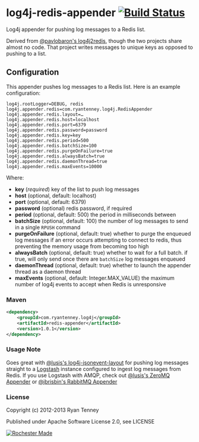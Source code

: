 # log4j-redis-appender [![Build Status](https://travis-ci.org/ryantenney/log4j-redis-appender.png?branch=master)](https://travis-ci.org/ryantenney/log4j-redis-appender)

Log4j appender for pushing log messages to a Redis list.

Derived from [@pavlobaron's log4j2redis](https://github.com/pavlobaron/log4j2redis), though the two projects share almost no code. That project writes messages to unique keys as opposed to pushing to a list.

## Configuration

This appender pushes log messages to a Redis list. Here is an example configuration:

    log4j.rootLogger=DEBUG, redis
    log4j.appender.redis=com.ryantenney.log4j.RedisAppender
    log4j.appender.redis.layout=…
    log4j.appender.redis.host=localhost
    log4j.appender.redis.port=6379
    log4j.appender.redis.password=password
    log4j.appender.redis.key=key
    log4j.appender.redis.period=500
    log4j.appender.redis.batchSize=100
    log4j.appender.redis.purgeOnFailure=true
    log4j.appender.redis.alwaysBatch=true
    log4j.appender.redis.daemonThread=true
    log4j.appender.redis.maxEvents=10000

Where:

* **key** (_required_) key of the list to push log messages
* **host** (optional, default: localhost)
* **port** (optional, default: 6379)
* **password** (optional) redis password, if required
* **period** (optional, default: 500) the period in milliseconds between 
* **batchSize** (optional, default: 100) the number of log messages to send in a single `RPUSH` command
* **purgeOnFailure** (optional, default: true) whether to purge the enqueued log messages if an error occurs attempting to connect to redis, thus preventing the memory usage from becoming too high
* **alwaysBatch** (optional, default: true) whether to wait for a full batch. if true, will only send once there are `batchSize` log messages enqueued
* **daemonThread** (optional, default: true) whether to launch the appender thread as a daemon thread
* **maxEvents** (optional, default: Integer.MAX\_VALUE) the maximum number of log4j events to accept when Redis is unresponsive

### Maven

```xml
<dependency>
	<groupId>com.ryantenney.log4j</groupId>
	<artifactId>redis-appender</artifactId>
	<version>1.0.1</version>
</dependency>
```

### Usage Note

Goes great with [@lusis's log4j-jsonevent-layout](https://github.com/lusis/log4j-jsonevent-layout) for pushing log messages straight to a [Logstash](https://github.com/logstash/logstash) instance configured to ingest log messages from Redis. If you use Logstash with AMQP, check out [@lusis's ZeroMQ Appender](https://github.com/lusis/zmq-appender) or [@jbrisbin's RabbitMQ Appender](https://github.com/jbrisbin/vcloud/tree/master/amqp-appender)

### License

Copyright (c) 2012-2013 Ryan Tenney

Published under Apache Software License 2.0, see LICENSE

[![Rochester Made](http://rochestermade.com/media/images/rochester-made-dark-on-light.png)](http://rochestermade.com)
